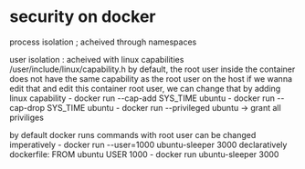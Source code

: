 # security on docker

process isolation  ;
    acheived through namespaces

user isolation : 
    acheived with linux capabilities
    /user/include/linux/capability.h
    by default, the root user inside the container does not have the same capability as the root user on the host
    if we wanna edit that and edit this container root user, we can change that by adding linux capability
    - docker run --cap-add SYS_TIME ubuntu
    - docker run --cap-drop SYS_TIME ubuntu
    - docker run --privileged ubuntu -> grant all priviliges

by default docker runs commands with root user
    can be changed 
        imperatively
            - docker run --user=1000 ubuntu-sleeper 3000
        declaratively
            dockerfile:
                FROM ubuntu
                USER 1000
            - docker run ubuntu-sleeper 3000


    

